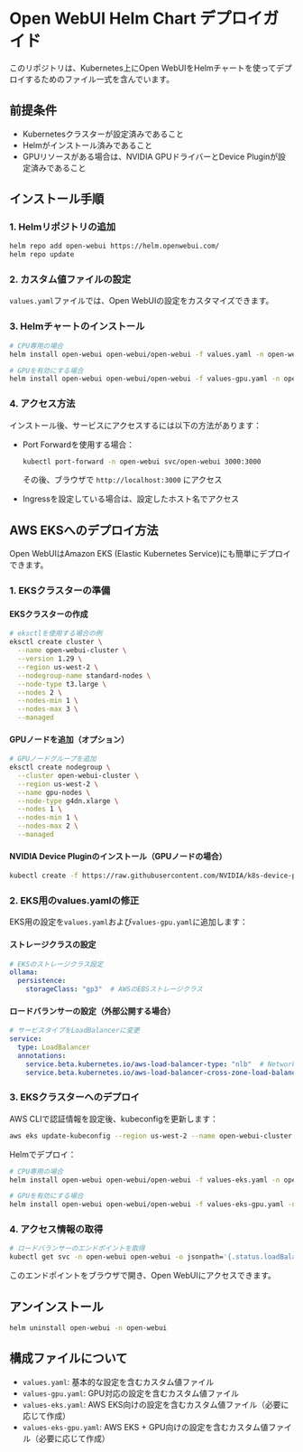 # Open WebUI Helm Chart デプロイガイド

このリポジトリは、Kubernetes上にOpen WebUIをHelmチャートを使ってデプロイするためのファイル一式を含んでいます。

## 前提条件

- Kubernetesクラスターが設定済みであること
- Helmがインストール済みであること
- GPUリソースがある場合は、NVIDIA GPUドライバーとDevice Pluginが設定済みであること

## インストール手順

### 1. Helmリポジトリの追加

```bash
helm repo add open-webui https://helm.openwebui.com/
helm repo update
```

### 2. カスタム値ファイルの設定

`values.yaml`ファイルでは、Open WebUIの設定をカスタマイズできます。

### 3. Helmチャートのインストール

```bash
# CPU専用の場合
helm install open-webui open-webui/open-webui -f values.yaml -n open-webui --create-namespace

# GPUを有効にする場合
helm install open-webui open-webui/open-webui -f values-gpu.yaml -n open-webui --create-namespace
```

### 4. アクセス方法

インストール後、サービスにアクセスするには以下の方法があります：

- Port Forwardを使用する場合：
  ```bash
  kubectl port-forward -n open-webui svc/open-webui 3000:3000
  ```
  その後、ブラウザで `http://localhost:3000` にアクセス

- Ingressを設定している場合は、設定したホスト名でアクセス

## AWS EKSへのデプロイ方法

Open WebUIはAmazon EKS (Elastic Kubernetes Service)にも簡単にデプロイできます。

### 1. EKSクラスターの準備

#### EKSクラスターの作成
```bash
# eksctlを使用する場合の例
eksctl create cluster \
  --name open-webui-cluster \
  --version 1.29 \
  --region us-west-2 \
  --nodegroup-name standard-nodes \
  --node-type t3.large \
  --nodes 2 \
  --nodes-min 1 \
  --nodes-max 3 \
  --managed
```

#### GPUノードを追加（オプション）
```bash
# GPUノードグループを追加
eksctl create nodegroup \
  --cluster open-webui-cluster \
  --region us-west-2 \
  --name gpu-nodes \
  --node-type g4dn.xlarge \
  --nodes 1 \
  --nodes-min 1 \
  --nodes-max 2 \
  --managed
```

#### NVIDIA Device Pluginのインストール（GPUノードの場合）
```bash
kubectl create -f https://raw.githubusercontent.com/NVIDIA/k8s-device-plugin/v0.14.0/nvidia-device-plugin.yml
```

### 2. EKS用のvalues.yamlの修正

EKS用の設定を`values.yaml`および`values-gpu.yaml`に追加します：

#### ストレージクラスの設定
```yaml
# EKSのストレージクラス設定
ollama:
  persistence:
    storageClass: "gp3"  # AWSのEBSストレージクラス
```

#### ロードバランサーの設定（外部公開する場合）
```yaml
# サービスタイプをLoadBalancerに変更
service:
  type: LoadBalancer
  annotations:
    service.beta.kubernetes.io/aws-load-balancer-type: "nlb"  # Network Load Balancer
    service.beta.kubernetes.io/aws-load-balancer-cross-zone-load-balancing-enabled: "true"
```

### 3. EKSクラスターへのデプロイ

AWS CLIで認証情報を設定後、kubeconfigを更新します：
```bash
aws eks update-kubeconfig --region us-west-2 --name open-webui-cluster
```

Helmでデプロイ：
```bash
# CPU専用の場合
helm install open-webui open-webui/open-webui -f values-eks.yaml -n open-webui --create-namespace

# GPUを有効にする場合
helm install open-webui open-webui/open-webui -f values-eks-gpu.yaml -n open-webui --create-namespace
```

### 4. アクセス情報の取得

```bash
# ロードバランサーのエンドポイントを取得
kubectl get svc -n open-webui open-webui -o jsonpath='{.status.loadBalancer.ingress[0].hostname}'
```

このエンドポイントをブラウザで開き、Open WebUIにアクセスできます。

## アンインストール

```bash
helm uninstall open-webui -n open-webui
```

## 構成ファイルについて

- `values.yaml`: 基本的な設定を含むカスタム値ファイル
- `values-gpu.yaml`: GPU対応の設定を含むカスタム値ファイル
- `values-eks.yaml`: AWS EKS向けの設定を含むカスタム値ファイル（必要に応じて作成）
- `values-eks-gpu.yaml`: AWS EKS + GPU向けの設定を含むカスタム値ファイル（必要に応じて作成）
